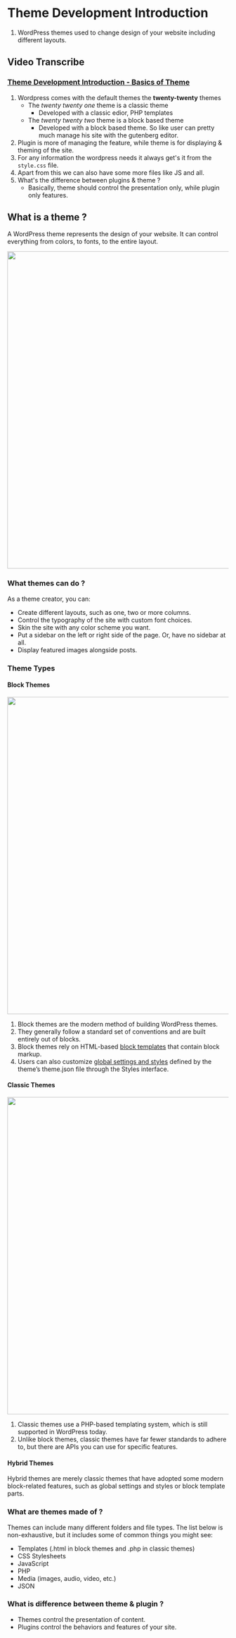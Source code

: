 # Theme Development Introduction
1. WordPress themes used to change design of your website including different layouts.

## Video Transcribe
### [Theme Development Introduction - Basics of Theme](https://www.youtube.com/watch?v=QojLwa5zBVc)
1. Wordpress comes with the default themes the **twenty-twenty** themes
    - The *twenty twenty one* theme is a classic theme
        - Developed with a classic edior, PHP templates
    - The *twenty twenty two* theme is a block based theme
        - Developed with a block based theme. So like user can pretty much manage his site with the gutenberg editor.
2. Plugin is more of managing the feature, while theme is for displaying & theming of the site.
3. For any information the wordpress needs it always get's it from the `style.css` file.
4. Apart from this we can also have some more files like JS and all.
5. What's the difference between plugins & theme ?
    - Basically, theme should control the presentation only, while plugin only features.

## What is a theme ?
A WordPress theme represents the design of your website. It can control everything from colors, to fonts, to the entire layout.

<img src="https://i0.wp.com/developer.wordpress.org/files/2023/11/twenty-twenty-two-collage.jpg?resize=2048%2C1280&ssl=1" width=720>

### What themes can do ?
As a theme creator, you can:
- Create different layouts, such as one, two or more columns.
- Control the typography of the site with custom font choices.
- Skin the site with any color scheme you want.
- Put a sidebar on the left or right side of the page. Or, have no sidebar at all.
- Display featured images alongside posts.

### Theme Types
#### Block Themes
<img src="https://i0.wp.com/developer.wordpress.org/files/2023/11/site-editor-styles.png?resize=2048%2C1071&ssl=1" width=720>

1. Block themes are the modern method of building WordPress themes. 
2. They generally follow a standard set of conventions and are built entirely out of blocks.
3. Block themes rely on HTML-based [block templates](https://developer.wordpress.org/themes/templates/) that contain block markup.
4. Users can also customize [global settings and styles](https://developer.wordpress.org/themes/global-settings-and-styles/) defined by the theme’s theme.json file through the Styles interface. 

#### Classic Themes
<img src="https://i0.wp.com/developer.wordpress.org/files/2023/11/customizer-twenty-twenty.jpg?resize=2048%2C1071&ssl=1" width=720>

1. Classic themes use a PHP-based templating system, which is still supported in WordPress today.
2. Unlike block themes, classic themes have far fewer standards to adhere to, but there are APIs you can use for specific features.

#### Hybrid Themes
Hybrid themes are merely classic themes that have adopted some modern block-related features, such as global settings and styles or block template parts.

### What are themes made of ?
Themes can include many different folders and file types. The list below is non-exhaustive, but it includes some of common things you might see:
- Templates (.html in block themes and .php in classic themes)
- CSS Stylesheets
- JavaScript
- PHP
- Media (images, audio, video, etc.)
- JSON

### What is difference between theme & plugin ?
- Themes control the presentation of content.
- Plugins control the behaviors and features of your site.

